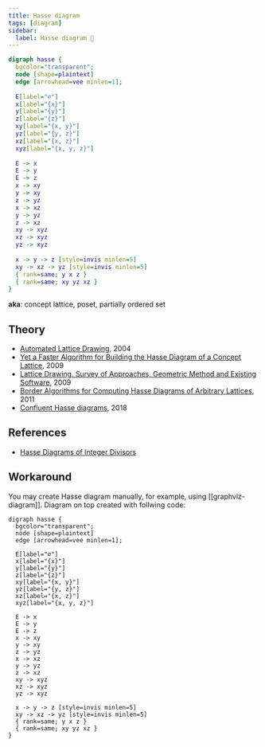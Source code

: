 ```yaml
---
title: Hasse diagram
tags: [diagram]
sidebar:
  label: Hasse diagram 🚷
---
```


```dot
digraph hasse {
  bgcolor="transparent";
  node [shape=plaintext]
  edge [arrowhead=vee minlen=1];
  
  E[label="∅"]
  x[label="{x}"]
  y[label="{y}"]
  z[label="{z}"]
  xy[label="{x, y}"]
  yz[label="{y, z}"]
  xz[label="{x, z}"]
  xyz[label="{x, y, z}"]
  
  E -> x
  E -> y
  E -> z
  x -> xy
  y -> xy
  z -> yz
  x -> xz
  y -> yz
  z -> xz
  xy -> xyz
  xz -> xyz
  yz -> xyz
  
  x -> y -> z [style=invis minlen=5]
  xy -> xz -> yz [style=invis minlen=5]
  { rank=same; y x z }
  { rank=same; xy yz xz }
}
```

**aka**: concept lattice, poset, partially ordered set

## Theory

- [Automated Lattice Drawing](https://math.hawaii.edu/~ralph/Preprints/latdrawing.pdf), 2004
- [Yet a Faster Algorithm for Building the Hasse Diagram of a Concept Lattice](https://upcommons.upc.edu/bitstream/handle/2117/9034/icfca09.pdf), 2009
- [Lattice Drawing. Survey of Approaches, Geometric Method and Existing Software](https://phoenix.inf.upol.cz/~outrata/download/texts/LatDrawing-slides.pdf), 2009
- [Border Algorithms for Computing Hasse Diagrams of Arbitrary Lattices](https://core.ac.uk/download/pdf/41766685.pdf), 2011
- [Confluent Hasse diagrams](https://arxiv.org/pdf/1108.5361.pdf), 2018

## References

- [Hasse Diagrams of Integer Divisors](https://demonstrations.wolfram.com/HasseDiagramsOfIntegerDivisors/)

## Workaround

You may create Hasse diagram manually, for example, using [[graphviz-diagram]]. Diagram on top created with follwing code:

```
digraph hasse {
  bgcolor="transparent";
  node [shape=plaintext]
  edge [arrowhead=vee minlen=1];

  E[label="∅"]
  x[label="{x}"]
  y[label="{y}"]
  z[label="{z}"]
  xy[label="{x, y}"]
  yz[label="{y, z}"]
  xz[label="{x, z}"]
  xyz[label="{x, y, z}"]

  E -> x
  E -> y
  E -> z
  x -> xy
  y -> xy
  z -> yz
  x -> xz
  y -> yz
  z -> xz
  xy -> xyz
  xz -> xyz
  yz -> xyz

  x -> y -> z [style=invis minlen=5]
  xy -> xz -> yz [style=invis minlen=5]
  { rank=same; y x z }
  { rank=same; xy yz xz }
}
```
